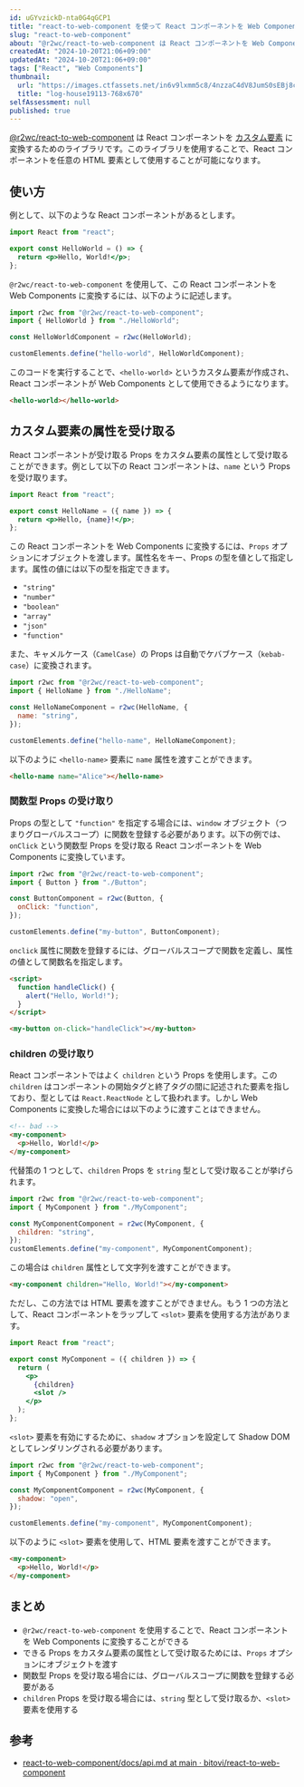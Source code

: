 ```yaml
---
id: uGYvzickD-nta0G4qGCP1
title: "react-to-web-component を使って React コンポーネントを Web Components に変換する"
slug: "react-to-web-component"
about: "@r2wc/react-to-web-component は React コンポーネントを Web Components に変換するためのライブラリです。このライブラリを使用することで、React コンポーネントを任意の HTML 要素として使用することが可能になります。"
createdAt: "2024-10-20T21:06+09:00"
updatedAt: "2024-10-20T21:06+09:00"
tags: ["React", "Web Components"]
thumbnail:
  url: "https://images.ctfassets.net/in6v9lxmm5c8/4nzzaC4dV8JumS0sEBj8cF/fc329a4105bec123124bf31a6effaef6/log-house19113-768x670.png"
  title: "log-house19113-768x670"
selfAssessment: null
published: true
---
```

[@r2wc/react-to-web-component](https://www.npmjs.com/package/@r2wc/react-to-web-component) は React コンポーネントを [カスタム要素](https://developer.mozilla.org/ja/docs/Web/API/Web_components/Using_custom_elements) に変換するためのライブラリです。このライブラリを使用することで、React コンポーネントを任意の HTML 要素として使用することが可能になります。

## 使い方

例として、以下のような React コンポーネントがあるとします。

```jsx
import React from "react";

export const HelloWorld = () => {
  return <p>Hello, World!</p>;
};
```

`@r2wc/react-to-web-component` を使用して、この React コンポーネントを Web Components に変換するには、以下のように記述します。

```jsx
import r2wc from "@r2wc/react-to-web-component";
import { HelloWorld } from "./HelloWorld";

const HelloWorldComponent = r2wc(HelloWorld);

customElements.define("hello-world", HelloWorldComponent);
```

このコードを実行することで、`<hello-world>` というカスタム要素が作成され、React コンポーネントが Web Components として使用できるようになります。

```html
<hello-world></hello-world>
```

## カスタム要素の属性を受け取る

React コンポーネントが受け取る Props をカスタム要素の属性として受け取ることができます。例として以下の React コンポーネントは、`name` という Props を受け取ります。

```jsx
import React from "react";

export const HelloName = ({ name }) => {
  return <p>Hello, {name}!</p>;
};
```

この React コンポーネントを Web Components に変換するには、`Props` オプションにオブジェクトを渡します。属性名をキー、Props の型を値として指定します。属性の値には以下の型を指定できます。

- `"string"`
- `"number"`
- `"boolean"`
- `"array"`
- `"json"`
- `"function"`

また、キャメルケース（`CamelCase`）の Props は自動でケバブケース（`kebab-case`）に変換されます。

```jsx
import r2wc from "@r2wc/react-to-web-component";
import { HelloName } from "./HelloName";

const HelloNameComponent = r2wc(HelloName, {
  name: "string",
});

customElements.define("hello-name", HelloNameComponent);
```

以下のように `<hello-name>` 要素に `name` 属性を渡すことができます。

```html
<hello-name name="Alice"></hello-name>
```

### 関数型 Props の受け取り

Props の型として `"function"` を指定する場合には、`window` オブジェクト（つまりグローバルスコープ）に関数を登録する必要があります。以下の例では、`onClick` という関数型 Props を受け取る React コンポーネントを Web Components に変換しています。

```jsx
import r2wc from "@r2wc/react-to-web-component";
import { Button } from "./Button";

const ButtonComponent = r2wc(Button, {
  onClick: "function",
});

customElements.define("my-button", ButtonComponent);
```

`onclick` 属性に関数を登録するには、グローバルスコープで関数を定義し、属性の値として関数名を指定します。

```html
<script>
  function handleClick() {
    alert("Hello, World!");
  }
</script>

<my-button on-click="handleClick"></my-button>
```

### children の受け取り

React コンポーネントではよく `children` という Props を使用します。この `children` はコンポーネントの開始タグと終了タグの間に記述された要素を指しており、型としては `React.ReactNode` として扱われます。しかし Web Components に変換した場合には以下のように渡すことはできません。

```html
<!-- bad -->
<my-component>
  <p>Hello, World!</p>
</my-component>
```

代替策の 1 つとして、`children` Props を `string` 型として受け取ることが挙げられます。

```jsx
import r2wc from "@r2wc/react-to-web-component";
import { MyComponent } from "./MyComponent";

const MyComponentComponent = r2wc(MyComponent, {
  children: "string",
});
customElements.define("my-component", MyComponentComponent);
```

この場合は `children` 属性として文字列を渡すことができます。

```html
<my-component children="Hello, World!"></my-component>
```

ただし、この方法では HTML 要素を渡すことができません。もう 1 つの方法として、React コンポーネントをラップして `<slot>` 要素を使用する方法があります。

```jsx
import React from "react";

export const MyComponent = ({ children }) => {
  return (
    <p>
      {children}
      <slot />
    </p>
  );
};
```

`<slot>` 要素を有効にするために、`shadow` オプションを設定して Shadow DOM としてレンダリングされる必要があります。

```jsx
import r2wc from "@r2wc/react-to-web-component";
import { MyComponent } from "./MyComponent";

const MyComponentComponent = r2wc(MyComponent, {
  shadow: "open",
});

customElements.define("my-component", MyComponentComponent);
```

以下のように `<slot>` 要素を使用して、HTML 要素を渡すことができます。

```html
<my-component>
  <p>Hello, World!</p>
</my-component>
```

## まとめ

- `@r2wc/react-to-web-component` を使用することで、React コンポーネントを Web Components に変換することができる
- できる Props をカスタム要素の属性として受け取るためには、`Props` オプションにオブジェクトを渡す
- 関数型 Props を受け取る場合には、グローバルスコープに関数を登録する必要がある
- `children` Props を受け取る場合には、`string` 型として受け取るか、`<slot>` 要素を使用する

## 参考

- [react-to-web-component/docs/api.md at main · bitovi/react-to-web-component](https://github.com/bitovi/react-to-web-component/blob/main/docs/api.md)
